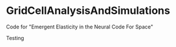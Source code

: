 # GridCellAnalysisAndSimulations
Code for "Emergent Elasticity in the Neural Code For Space"

Testing
